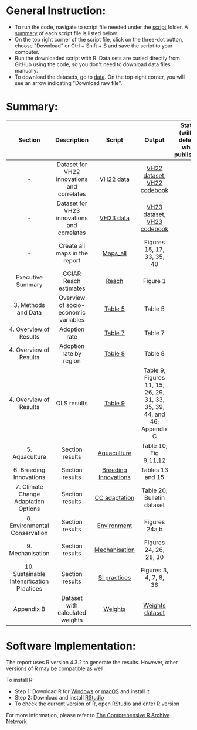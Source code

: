 # General Instruction: 

- To run the code, navigate to script file needed under the [script](script) folder. A [summary](#Summary) of each script file is listed below.
- On the top right corner of the script file, click on the three-dot button, choose "Download" or Ctrl + Shift + S and save the script to your computer.
- Run the downloaded script with R. Data sets are curled directly from GitHub using the code, so you don't need to download data files manually. 
- To download the datasets, go to [data](data). On the top-right corner, you will see an arrow indicating "Download raw file".
  
# Summary:
Section | Description| Script | Output | Status (will be deleted when published) | 
|:-----:|:------:|:------:| :-----:|:-----:|
|-|Dataset for VH22 innovations and correlates|[VH22 data](script/VH22_data.R)|[VH22 dataset](data/processed/VH22_data.csv), [VH22 codebook](other/codebook%20for%20processed%20data/VH22_data.dic.csv)|
|-|Dataset for VH23 innovations and correlates| [VH23 data](script/VH23_data.R)|[VH23 dataset](data/processed/VH23_data.csv), [VH23 codebook](other/codebook%20for%20processed%20data/VH23_data.dic.csv)|
|-|Create all maps in the report|[Maps_all](script/Maps_all.RmD) |Figures 15, 17, 33, 35, 40 |
|Executive Summary| CGIAR Reach estimates| [Reach](script/Reach.R) | Figure 1 | 
|3. Methods and Data|Overview of socio-economic variables|[Table 5](script/Table.5.R)|Table 5|
|4. Overview of Results|Adoption rate|[Table 7](script/Table.7.R)|Table 7|
|4. Overview of Results|Adoption rate by region|[Table 8](script/Table.8.R)|Table 8|
|4. Overview of Results|OLS results|[Table 9](script/Table.9.R)|Table 9; Figures 11, 15, 26, 29, 31, 33, 35, 39, 44, and 46; Appendix C|
|5. Aquaculture|Section results |[Aquaculture](script/3.%20Aquaculture.R)|Table 10; Fig 9,11,12 |
|6. Breeding Innovations|Section results |[Breeding Innovations](script/4.%20Breeding%20Innov.R)|Tables 13 and 15|
|7. Climate Change Adaptation Options|Section results|[CC adaptation](script/5.%20CC%20adaptation.R)|Table 20, Bulletin dataset|
|8. Environmental Conservation|Section results|[Environment](script/7.%20Environment.R)|Figures 24a,b|
|9. Mechanisation|Section results|[Mechanisation](script/9.%20Mechanization.R)|Figures 24, 26, 28, 30|
|10. Sustainable Intensification Practices|Section results|[SI practices](script/8.%20SI%20practices.R)|Figures 3, 4, 7, 8, 36|
|Appendix B|Dataset with calculated weights|[Weights](https://github.com/CGIAR-SPIA/Viet-Nam-report-2024/blob/main/script/Report_weights.R)|[Weights dataset](Output/Report_weights.csv)|

# Software Implementation:
The report uses R version 4.3.2 to generate the results. However, other versions of R may be compatible as well.

To install R:

- Step 1: Download R for [Windows](https://cran.r-project.org/bin/windows/base/) or [macOS](https://cran.r-project.org/bin/macosx/) and install it
- Step 2: Download and install [RStudio](https://posit.co/download/rstudio-desktop/)
- To check the current version of R, open RStudio and enter R.version
  
For more information, please refer to [The Comprehensive R Archive Network](https://cran.r-project.org/)
